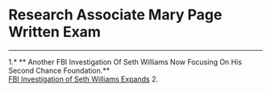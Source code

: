 # Research Associate Mary Page Written Exam
___
1.* ** Another FBI Investigation Of Seth Williams Now Focusing On His Second Chance Foundation.** <br> [FBI Investigation of Seth Williams Expands](https://www.politicspa.com "FBI Investigation of Seth Williams Expands")
2. 
